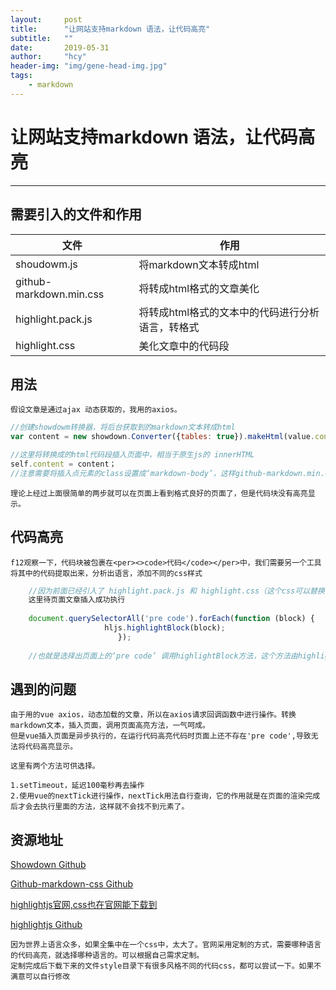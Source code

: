 ```yaml
---
layout:     post
title:      "让网站支持markdown 语法，让代码高亮"
subtitle:   ""
date:       2019-05-31
author:     "hcy"
header-img: "img/gene-head-img.jpg"
tags:
    - markdown
---
```



# 让网站支持markdown 语法，让代码高亮

***

## 需要引入的文件和作用
	

|文件|作用|
|--|--|
|shoudowm.js| 将markdown文本转成html|
|github-markdown.min.css| 将转成html格式的文章美化|
|highlight.pack.js| 将转成html格式的文本中的代码进行分析语言，转格式|
|highlight.css| 美化文章中的代码段|


## 用法

	假设文章是通过ajax 动态获取的，我用的axios。

```javascript
//创建showdowm转换器，将后台获取到的markdown文本转成html
var content = new showdown.Converter({tables: true}).makeHtml(value.content);

//这里将转换成的html代码段插入页面中，相当于原生js的 innerHTML 
self.content = content；
//注意需要将插入点元素的class设置成‘markdown-body’，这样github-markdown.min.css才能渲染它


```

	理论上经过上面很简单的两步就可以在页面上看到格式良好的页面了，但是代码块没有高亮显示。

## 代码高亮
	
	f12观察一下，代码块被包裹在<per><>code>代码</code></per>中，我们需要另一个工具将其中的代码提取出来，分析出语言，添加不同的css样式


```javascript
	//因为前面已经引入了 highlight.pack.js 和 highlight.css（这个css可以替换，或者自己修改出喜欢的风格）。
	这里待页面文章插入成功执行
	
	document.querySelectorAll('pre code').forEach(function (block) {
                     hljs.highlightBlock(block);
                        });
		
	//也就是选择出页面上的‘pre code’ 调用highlightBlock方法，这个方法由highlight 提供，全自动识别代码类型，高亮显示。高亮规则在css中可调节。


```


## 遇到的问题

	由于用的vue axios，动态加载的文章，所以在axios请求回调函数中进行操作。转换markdown文本，插入页面，调用页面高亮方法，一气呵成。
	但是vue插入页面是异步执行的，在运行代码高亮代码时页面上还不存在'pre code',导致无法将代码高亮显示。
	
	这里有两个方法可供选择。

	1.setTimeout，延迟100毫秒再去操作
	2.使用vue的nextTick进行操作，nextTick用法自行查询，它的作用就是在页面的渲染完成后才会去执行里面的方法，这样就不会找不到元素了。

## 资源地址

[Showdown Github](https://github.com/showdownjs/showdown)

[Github-markdown-css Github](https://github.com/sindresorhus/github-markdown-css#readme)

[highlightjs官网,css也在官网能下载到](https://highlightjs.org/)

[highlightjs Github](https://github.com/highlightjs/highlight.js)




	因为世界上语言众多，如果全集中在一个css中，太大了。官网采用定制的方式，需要哪种语言的代码高亮，就选择哪种语言的。可以根据自己需求定制。
	定制完成后下载下来的文件style目录下有很多风格不同的代码css，都可以尝试一下。如果不满意可以自行修改